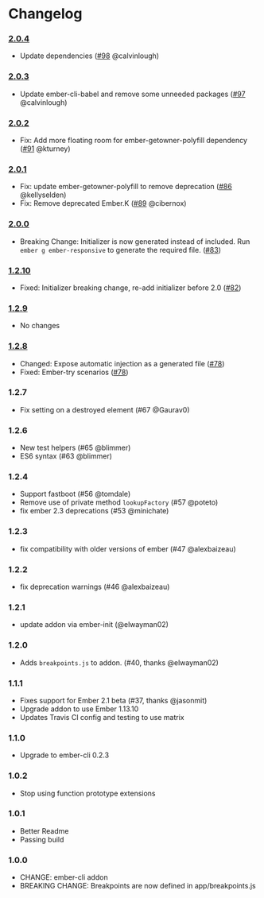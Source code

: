 # Changelog

### [2.0.4]
- Update dependencies ([#98](https://github.com/freshbooks/ember-responsive/pull/98) @calvinlough)

### [2.0.3]
- Update ember-cli-babel and remove some unneeded packages ([#97](https://github.com/freshbooks/ember-responsive/pull/97) @calvinlough)

### [2.0.2]
- Fix: Add more floating room for ember-getowner-polyfill dependency ([#91](https://github.com/freshbooks/ember-responsive/pull/91) @kturney)

### [2.0.1]
- Fix: update ember-getowner-polyfill to remove deprecation ([#86](https://github.com/freshbooks/ember-responsive/pull/86) @kellyselden)
- Fix: Remove deprecated Ember.K ([#89](https://github.com/freshbooks/ember-responsive/pull/89) @cibernox)

### [2.0.0]
- Breaking Change: Initializer is now generated instead of included. Run `ember g ember-responsive` to generate the required file. ([#83](https://github.com/freshbooks/ember-responsive/pull/83))

### [1.2.10]
- Fixed: Initializer breaking change, re-add initializer before 2.0 ([#82](https://github.com/freshbooks/ember-responsive/pull/82))

### [1.2.9]
- No changes

### [1.2.8]
- Changed: Expose automatic injection as a generated file ([#78](https://github.com/freshbooks/ember-responsive/pull/78))
- Fixed: Ember-try scenarios ([#78](https://github.com/freshbooks/ember-responsive/pull/78))

### 1.2.7

- Fix setting on a destroyed element (#67 @Gaurav0)

### 1.2.6

- New test helpers (#65 @blimmer)
- ES6 syntax (#63 @blimmer)

### 1.2.4
- Support fastboot (#56 @tomdale)
- Remove use of private method `lookupFactory` (#57 @poteto)
- fix ember 2.3 deprecations (#53 @minichate)

### 1.2.3
- fix compatibility with older versions of ember (#47 @alexbaizeau)

### 1.2.2
- fix deprecation warnings (#46 @alexbaizeau)

### 1.2.1
- update addon via ember-init (@elwayman02)

### 1.2.0
- Adds `breakpoints.js` to addon. (#40, thanks @elwayman02)

### 1.1.1
- Fixes support for Ember 2.1 beta (#37, thanks @jasonmit)
- Upgrade addon to use Ember 1.13.10
- Updates Travis CI config and testing to use matrix

### 1.1.0
- Upgrade to ember-cli 0.2.3

### 1.0.2
- Stop using function prototype extensions

### 1.0.1
- Better Readme
- Passing build
### 1.0.0

- CHANGE: ember-cli addon
- BREAKING CHANGE: Breakpoints are now defined in app/breakpoints.js

[1.2.8]: https://github.com/freshbooks/ember-responsive/compare/v1.2.7...v1.2.8
[1.2.9]: https://github.com/freshbooks/ember-responsive/compare/v1.2.8...v1.2.9
[1.2.10]: https://github.com/freshbooks/ember-responsive/compare/v1.2.9...v1.2.10
[2.0.0]: https://github.com/freshbooks/ember-responsive/compare/v1.2.10...v2.0.0
[2.0.1]: https://github.com/freshbooks/ember-responsive/compare/v2.0.0...v2.0.1
[2.0.2]: https://github.com/freshbooks/ember-responsive/compare/v2.0.1...v2.0.2
[2.0.3]: https://github.com/freshbooks/ember-responsive/compare/v2.0.2...v2.0.3
[2.0.4]: https://github.com/freshbooks/ember-responsive/compare/v2.0.3...v2.0.4
